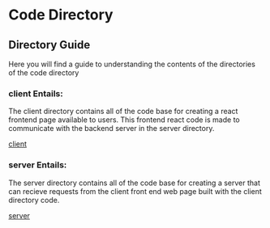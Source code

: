 # Code Directory

## Directory Guide
Here you will find a guide to understanding the contents of the directories of the code directory

### client Entails: 
The client directory contains all of the code base for creating a react frontend page available to users. This frontend react code is made to communicate with the backend server in the server directory. 

[client](./client)

### server Entails: 
The server directory contains all of the code base for creating a server that can recieve requests from the client front end web page built with the client directory code.

[server](./server)